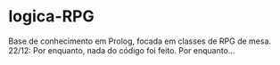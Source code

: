 # logica-RPG
Base de conhecimento em Prolog, focada em classes de RPG de mesa.
22/12: Por enquanto, nada do código foi feito. Por enquanto...

